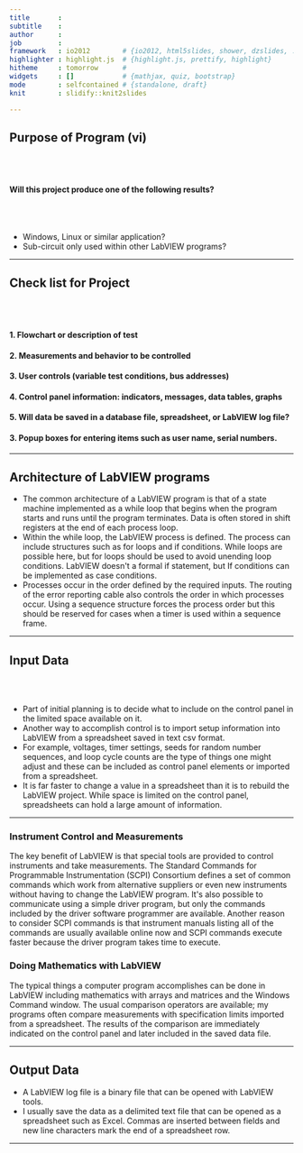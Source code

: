 ```yaml
---
title       : 
subtitle    : 
author      : 
job         : 
framework   : io2012        # {io2012, html5slides, shower, dzslides, ...}
highlighter : highlight.js  # {highlight.js, prettify, highlight}
hitheme     : tomorrow      # 
widgets     : []            # {mathjax, quiz, bootstrap}
mode        : selfcontained # {standalone, draft}
knit        : slidify::knit2slides

---
```


## Purpose of Program (vi)

<br><br>
#### Will this project produce one of the following results?
<br><br>

- Windows, Linux or similar application?
- Sub-circuit only used within other LabVIEW programs?

---

## Check list for Project
<br><br>
#### 1. Flowchart or description of test
#### 2. Measurements and behavior to be controlled
#### 3. User controls (variable test conditions, bus addresses)
#### 4. Control panel information: indicators, messages, data tables, graphs
#### 5. Will data be saved in a database file, spreadsheet, or LabVIEW log file?
#### 3. Popup boxes for entering items such as user name, serial numbers.

---

## Architecture of LabVIEW programs
- The common architecture of a LabVIEW program is that of a state machine implemented as a while loop that begins when the program starts and runs until the program terminates. Data is often stored in shift registers at the end of each process loop. 
- Within the while loop, the LabVIEW process is defined. The process can include structures such as for loops and if conditions. While loops are possible here, but for loops should be used to avoid unending loop conditions. LabVIEW doesn't a formal if statement, but If conditions can be implemented as case conditions. 
- Processes occur in the order defined by the required inputs. The routing of the error reporting cable also controls the order in which processes occur. Using a sequence structure forces the process order but this should be reserved for cases when a timer is used within a sequence frame. 

---

## Input Data
<br><br>
- Part of initial planning is to decide what to include on the control panel in the limited space available on it. 
- Another way to accomplish control is to import setup information into LabVIEW from a spreadsheet saved in text csv format.
- For example, voltages, timer settings, seeds for random number sequences, and loop cycle counts are the type of things one might adjust and these can be included as control panel elements or imported from a spreadsheet.
- It is far faster to change a value in a spreadsheet than it is to rebuild the LabVIEW project. While space is limited on the control panel, spreadsheets can hold a large amount of information. 

---

### Instrument Control and Measurements
The key benefit of LabVIEW is that special tools are provided to control instruments and take measurements. The Standard Commands for Programmable Instrumentation (SCPI) Consortium defines a set of common commands which work from alternative suppliers or even new instruments without having to change the LabVIEW program. It's also possible to communicate using a simple driver program, but only the commands included by the driver software programmer are available. Another reason to consider SCPI commands is that instrument manuals listing all of the commands are usually available online now and SCPI commands execute faster because the driver program takes time to execute.
### Doing Mathematics with LabVIEW
The typical things a computer program accomplishes can be done in LabVIEW including mathematics with arrays and matrices and the Windows Command window. The usual comparison operators are available; my programs often compare measurements with specification limits imported from a spreadsheet. The results of the comparison are immediately indicated on the control panel and later included in the saved data file.  

---

## Output Data

- A LabVIEW log file is a binary file that can be opened with LabVIEW tools.
- I usually save the data as a delimited text file that can be opened as a spreadsheet such as Excel. Commas are inserted between fields and new line characters mark the end of a spreadsheet row.

---
